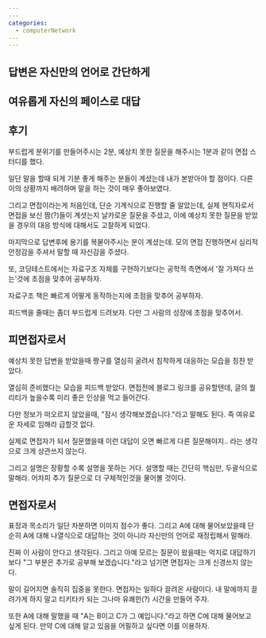 ```yaml
---
​---
categories:
  - computerNetwork
​---
---
```




## 답변은 자신만의 언어로 간단하게

## 여유롭게 자신의 페이스로 대답



## 후기

부드럽게 분위기를 만들어주시는 2분, 예상치 못한 질문을 해주시는 1분과 같이 면접 스터디를 했다.

일단 말을 할때 되게 기분 좋게 해주는 분들이 계셨는데 내가 본받아야 할 점이다. 다른 이의 상황까지 배려하며 말을 하는 것이 매우 좋아보였다.

그리고 면접이라는게 처음인데, 단순 기계식으로 진행할 줄 알았는데, 실제 현직자로서 면접을 보신 짬(?)들이 계셧는지 날카로운 질문을 주셨고, 이에 예상치 못한 질문을 받았을 경우의 대응 방식에 대해서도 고찰하게 되었다.

마지막으로 답변후에 용기를 복볻아주시는 분이 계셨는데. 모의 면접 진행하면서 심리적 안정감을 주셔서 말할 때 자신감을 주셨다.

또, 코딩테스트에서는 자료구조 자체를 구현하기보다는 공학적 측면에서 '잘 가져다 쓰는'것에 초점을 맞추어 공부하자. 

자료구조 책은 빠르게 어떻게 동작하는지에 초점을 맞추어 공부하자.

피드백을 줄때는 좀더 부드럽게 드려보자. 다만 그 사람의 성장에 초점을 맞추어서.



## 피면접자로서

예상치 못한 답변을 받았을때 짱구를 열심히 굴려서 침착하게 대응하는 모습을 칭찬 받았다.

열심히 준비했다는 모습을 피드백 받았다. 면접전에 블로그 링크를 공유할텐데, 글의 퀄리티가 높을수록 미리 좋은 인상을 먹고 들어간다.

다만 정보가 떠오르지 않았을때, "잠시 생각해보겠습니다."라고 말해도 된다. 즉 여유로운 자세로 임해라 급할것 없다.

실제로 면접자가 되서 질문했을때 이런 대답이 오면 빠르게 다른 질문해야지.. 라는 생각으로 크게 상관쓰지 않는다.

그리고 설명은 장황할 수록 설명을 못하는 거다. 설명할 때는 간단히 핵심만, 두괄식으로 말해라. 어차피 추가 질문으로 더 구체적인것을 물어볼 것이다.





## 면접자로서

표정과 목소리가 일단 차분하면 이미지 점수가 좋다. 그리고 A에 대해 물어보았을때 단순히 A에 대해 나열식으로 대답하는 것이 아니라 자신만의 언어로 재정립해서 말해라.

진짜 이 사람이 안다고 생각된다. 그리고 아예 모르는 질문이 왔을때는 억지로 대답하기 보다 "그 부분은 추가로 공부해 보겠습니다."라고 넘기면 면접자는 크게 신경쓰지 않는다.

말이 길어지면 솔직히 집중을 못한다. 면접자는 일하다 끌려온 사람이다. 내 말에까지 끌려가게 하지 말고 티키타카 되는 그나마 유쾌한(?) 시간을 만들어 주자.

또한 A에 대해 말했을 때 "A는 B이고 C가 그 예입니다."라고 하면 C에 대해 물어보고 싶게 된다. 만약 C에 대해 알고 있음을 어필하고 싶다면 이를 이용하자.



